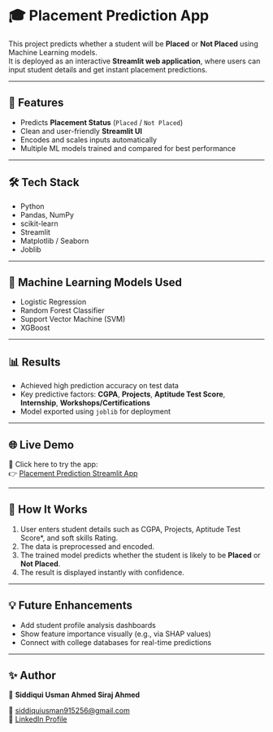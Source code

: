 # 🎓 Placement Prediction App

This project predicts whether a student will be **Placed** or **Not Placed** using Machine Learning models.  
It is deployed as an interactive **Streamlit web application**, where users can input student details and get instant placement predictions.  

---

## 📌 Features
- Predicts **Placement Status** (`Placed` / `Not Placed`)  
- Clean and user-friendly **Streamlit UI**  
- Encodes and scales inputs automatically  
- Multiple ML models trained and compared for best performance  

---

## 🛠️ Tech Stack
- Python  
- Pandas, NumPy  
- scikit-learn  
- Streamlit  
- Matplotlib / Seaborn  
- Joblib  

---

## 🤖 Machine Learning Models Used
- Logistic Regression  
- Random Forest Classifier  
- Support Vector Machine (SVM)  
- XGBoost  

---

## 📊 Results
- Achieved high prediction accuracy on test data  
- Key predictive factors: **CGPA**, **Projects**, **Aptitude Test Score**, **Internship**, **Workshops/Certifications**  
- Model exported using `joblib` for deployment  

---

## 🌐 Live Demo  
🔗 Click here to try the app:  
👉 [Placement Prediction Streamlit App](https://placement-prediction-yourlink.streamlit.app/)  

---

## 🚀 How It Works
1. User enters student details such as CGPA, Projects, Aptitude Test Score*, and soft skills Rating.  
2. The data is preprocessed and encoded.  
3. The trained model predicts whether the student is likely to be **Placed** or **Not Placed**.  
4. The result is displayed instantly with confidence.  

---

## 💡 Future Enhancements
- Add student profile analysis dashboards  
- Show feature importance visually (e.g., via SHAP values)  
- Connect with college databases for real-time predictions  

---

## ✨ Author
👤 **Siddiqui Usman Ahmed Siraj Ahmed**  

📧 siddiquiusman915256@gmail.com  
🔗 [LinkedIn Profile](https://www.linkedin.com/in/usman-siddiqui-948006347)  
